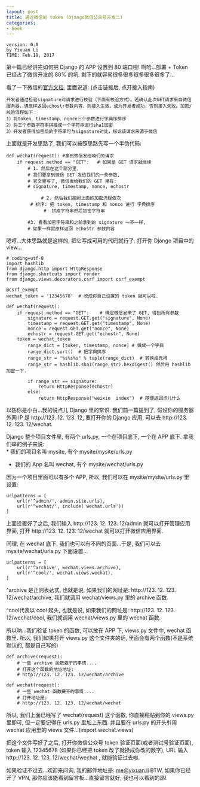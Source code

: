 ```yaml
---
layout: post
title: 通过微信的 token (Django微信公众号开发二)
categories:
- Geek
---
```


	version: 0.0 
	by Yixuan Li
	TIME: Feb.19, 2017

第一篇已经讲完如何把 Django 的 APP 设置到 80 端口啦! 啊哈...部署 + Token 已经占了微信开发的 80% 的坑. 剩下的就容易很多很多很多很多很多了...

看了一下微信的[官方文档][1], 里面说道: (点击链接后, 点开接入指南)

	开发者通过检验signature对请求进行校验（下面有校验方式）。若确认此次GET请求来自微信服务器，请原样返回echostr参数内容，则接入生效，成为开发者成功，否则接入失败。加密/校验流程如下：
	1）将token、timestamp、nonce三个参数进行字典序排序
	2）将三个参数字符串拼接成一个字符串进行sha1加密
	3）开发者获得加密后的字符串可与signature对比，标识该请求来源于微信

上面就是开发思路了, 我们可以按照思路先写一个半伪代码:

 
	def wechat(request): #拿到微信发给咱们的请求
	    if request.method == "GET":   # 如果是 GET 请求就继续
	        # 1. 然后在这个部分里, 
	        # 我们要拿到微信 GET 发给我们的一些参数, 
	        # 官文里写了, 微信发给我们的 GET 里有:
	        # signature, timestamp, nonce, echostr
	
	             # 2. 然后我们按照上面的加密流程依次
	         # 排序: 把 token, timestamp 和 nonce 进行 字典排序
	              #  拼成字符串然后加密字符串
	
	        #3. 看看加密字符串和之前拿到的 signature 一不一样, 
	        # 如果一样就原样返回 echostr 参数内容

嗯哼…大体思路就是这样的, 把它写成可用的代码就行了. 打开你 Django 项目中的 view…

	# coding=utf-8
	import hashlib 
	from django.http import HttpResponse 
	from django.shortcuts import render
	from django.views.decorators.csrf import csrf_exempt
	
	@csrf_exempt
	wechat_token = '12345678'  # 改成你自己设置的 token 就可以啦.
	
	def wechat(request):
	    if request.method == "GET":    # 确定微信发来了 GET, 得到所有参数
	        signature = request.GET.get("signature", None)
	        timestamp = request.GET.get("timestamp", None)
	        nonce = request.GET.get("nonce", None)
	        echostr = request.GET.get("echostr", None)
	    token = wechat_token 
	        range_dict = [token, timestamp, nonce] # 做成一个字典
	        range_dict.sort()  # 把字典排序
	        range_str = "%s%s%s" % tuple(range_dict)  # 转换成元祖
	        range_str = hashlib.sha1(range_str).hexdigest() 然后用 hashlib 加密一下.
	
	        if range_str == signature:
	            return HttpResponse(echostr)
	        else:
	            return HttpResponse("weixin  index")  # 随便返回点儿什么

 以防你是小白…我的说点儿 Django 里的常识. 我们前一篇提到了, 假设你的服务器 外网 IP 是  http://123. 12. 123. 12, 要打开你的 Django 应用, 可以去 http://123. 12. 123. 12/wechat. 

Django 整个项目文件里, 有两个 urls.py, 一个在项目底下, 一个在 APP 底下. 拿我们举的例子来说:  
\* 我们的项目名叫 mysite, 有个 mysite/mysite/urls.py
* 我们的 App 名叫 wechat, 有个 mysite/wechat/urls.py

因为一个项目里面可以有多个 APP, 所以, 我们可以在 mysite/mysite/urls.py 里设置:

	urlpatterns = [
	    url(r'^admin/', admin.site.urls),
	    url(r'^wechat/', include('wechat.urls')) 
	]
上面设置好了之后, 我们输入 http://123. 12. 123. 12/admin 就可以打开管理应用界面, 打开 http://123. 12. 123. 12/wechat 就可以打开微信应用界面. 

同理, 在 wechat 底下, 我们也可以有不同的页面…于是, 我们可以去 mysite/wechat/urls.py 下面设置…

	urlpatterns = [
	    url(r'^archive', wechat.views.archive),
	    url(r'^cool/', wechat.views.wechat),
	]

^archive 是正则表达式, 也就是说, 如果我们的网址是: http://123. 12. 123. 12/wechat/archive, 我们就调用 wechat/views.py 里的 archive  函数.  

^cool代表以 cool 起头, 也就是说, 如果我们的网址是: http://123. 12. 123. 12/wechat/cool, 我们就调用 wechat/views.py 里的 wechat  函数. 

所以呐...我们验证 token 的函数, 可以放在 APP 下, views.py 文件中, wechat 函数里. 所以, 我们如果打开 views.py 这个文件夹的话, 里面会有两个函数(不是系统默认的, 都是自己写的)

	def archive(request):
	    # 一些 archive 函数要干的事情....
	    # 打开这个函数的地址地址: 
	    # http://123. 12. 123. 12/wechat/archive
	
	def wechat(request):
	    # 一些 wechat 函数要干的事情....
	    # 打开地址是:
	    # http://123. 12. 123. 12/wechat/wechat


所以, 我们上面已经写了 wechat(request) 这个函数, 你直接粘贴到你的 views.py 里即可, 但一定要记得在 urls.py 里加上东西. 并且要在 urls.py 的开头引用 wechat 应用里的 views 文件…(import wechat.views)

把这个文件写好了之后, 打开你微信公众号 token 验证页面(或者测试号验证页面), token 输入 12345678 (如果你已经把 token 改了就换成你改的数字), URL 输入  http://123. 12. 123. 12/wechat/wechat , 就能验证过去啦.

如果验证不过去...欢迎来问询, 我的邮件地址是: me@yixuan.li
BTW, 如果你已经开了 VPN, 那你应该能看到留言板…直接留言就好, 我也可以看到的昂!


[1]:	https://mp.weixin.qq.com/wiki